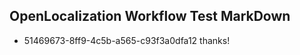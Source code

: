 ## OpenLocalization Workflow Test MarkDown
* 51469673-8ff9-4c5b-a565-c93f3a0dfa12 thanks!

<!--HONumber=Jul16_HO2-->


